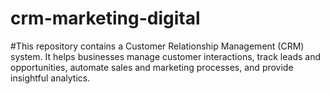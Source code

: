 # crm-marketing-digital
#This repository contains a Customer Relationship Management (CRM) system. It helps businesses manage customer interactions, track leads and opportunities, automate sales and marketing processes, and provide insightful analytics. 
